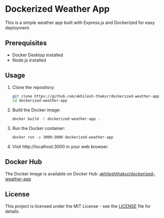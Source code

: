 # Dockerized Weather App

This is a simple weather app built with Express.js and Dockerized for easy deployment.

## Prerequisites

- Docker Desktop installed
- Node.js installed

## Usage

1. Clone the repository:

    ```bash
    git clone https://github.com/akhilesh-thakur/dockerized-weather-app.git
    cd dockerized-weather-app
    ```

2. Build the Docker image:

    ```bash
    docker build -t dockerized-weather-app .
    ```

3. Run the Docker container:

    ```bash
    docker run -p 3000:3000 dockerized-weather-app
    ```

4. Visit http://localhost:3000 in your web browser.

## Docker Hub

The Docker image is available on Docker Hub: [akhileshthakur/dockerized-weather-app](https://hub.docker.com/r/akhileshthakur/dockerized-weather-app)

## License

This project is licensed under the MIT License - see the [LICENSE](LICENSE) file for details.
